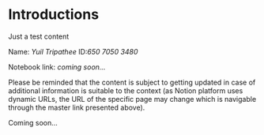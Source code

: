 # Introductions

Just a test content



Name: _Yuil Tripathee_ ID:_650 7050 3480_

Notebook link: _coming soon..._

Please be reminded that the content is subject to getting updated in case of additional information is suitable to the context (as Notion platform uses dynamic URLs, the URL of the specific page may change which is navigable through the master link presented above).&#x20;

Coming soon...



